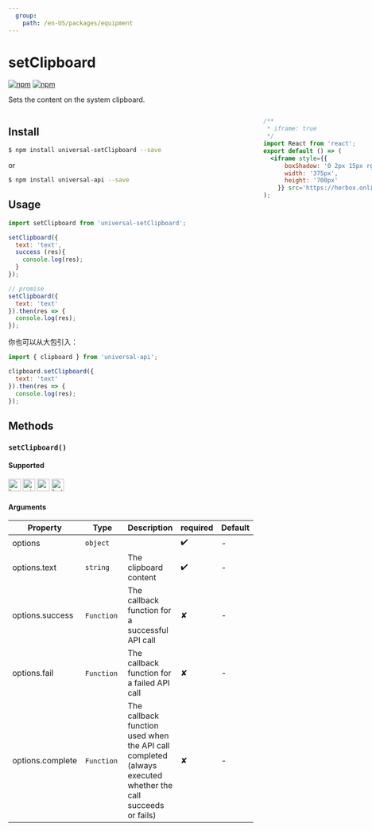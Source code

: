 ```yaml
---
  group:
    path: /en-US/packages/equipment
---
```


# setClipboard 

[![npm](https://img.shields.io/npm/v/evapi.svg)](https://www.npmjs.com/package/evapi)
[![npm](https://img.shields.io/npm/v/evapi-setClipboard.svg)](https://www.npmjs.com/package/evapi-setClipboard)

Sets the content on the system clipboard.

<div style="display: flex;flex-direction: row;justify-content: space-between;">
<div style="margin-right: 20px;">

## Install

```bash
$ npm install universal-setClipboard --save
```
or
```bash
$ npm install universal-api --save
```
## Usage

```javascript
import setClipboard from 'universal-setClipboard';

setClipboard({
  text: 'text',
  success (res){
    console.log(res);
  }
});

// promise
setClipboard({
  text: 'text'
}).then(res => {
  console.log(res);
});

```

你也可以从大包引入：
```js
import { clipboard } from 'universal-api';

clipboard.setClipboard({
  text: 'text'
}).then(res => {
  console.log(res);
});
```

## Methods

### `setClipboard()`

#### Supported

<img alt="browser" src="https://gw.alicdn.com/tfs/TB1uYFobGSs3KVjSZPiXXcsiVXa-200-200.svg" width="25px" height="25px" /> <img alt="miniApp" src="https://gw.alicdn.com/tfs/TB1bBpmbRCw3KVjSZFuXXcAOpXa-200-200.svg" width="25px" height="25px" /> <img alt="wechatMiniprogram" src="https://img.alicdn.com/tfs/TB1slcYdxv1gK0jSZFFXXb0sXXa-200-200.svg" width="25px" height="25px"> <img alt="bytedanceMicroApp" src="https://gw.alicdn.com/tfs/TB1jFtVzO_1gK0jSZFqXXcpaXXa-200-200.svg" width="25px" height="25px">

#### Arguments

| Property | Type | Description | required | Default |
| --- | --- | --- | --- | --- |
| options | `object` |  | ✔️ | - |
| options.text | `string` | The clipboard content | ✔️ | - |
| options.success | `Function`  | The callback function for a successful API call | ✘ | - |
| options.fail | `Function`  | The callback function for a failed API call | ✘ | - |
| options.complete | `Function`  | The callback function used when the API call completed (always executed whether the call succeeds or fails) | ✘ | - |

</div>
<div>

```jsx | inline
/**
 * iframe: true
 */
import React from 'react';
export default () => (
  <iframe style={{
      boxShadow: '0 2px 15px rgba(0,0,0,0.1)',
      width: '375px',
      height: '700px'
    }} src='https://herbox.online/p/109000004/app_ZQfEMJN1h?previewZoom=100&view=preview&defaultPage=pages/universal-clipboard/index&topSlider=false'></iframe>
);
```

</div>
</div>